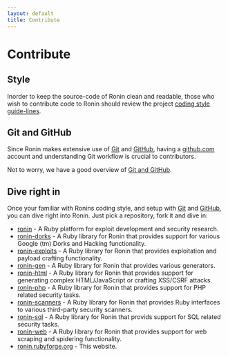 ```yaml
---
layout: default
title: Contribute
---
```


Contribute
==========

Style
-----

Inorder to keep the source-code of Ronin clean and readable,
those who wish to contribute code to Ronin should review the project
[coding style guide-lines](style.html).

Git and GitHub
--------------

Since Ronin makes extensive use of [Git](http://git-scm.com/) and
[GitHub](http://github.com/), having a [github.com](https://github.com/login)
account and understanding Git workflow is crucial to contributors.

Not to worry, we have a good overview of
[Git and GitHub](git_and_github.html).


Dive right in
-------------

Once your familiar with Ronins coding style, and setup with
[Git](http://git-scm.com/) and [GitHub](http://www.github.com/),
you can dive right into Ronin. Just pick a repository, fork it and dive in:

* [ronin](http://github.com/postmodern/ronin) - A Ruby platform for
  exploit development and security research.
* [ronin-dorks](http://github.com/postmodern/ronin-dorks) - 
  A Ruby library for Ronin that provides support for various Google (tm)
  Dorks and Hacking functionality.
* [ronin-exploits](http://github.com/postmodern/ronin-exploits) -
  A Ruby library for Ronin that provides exploitation and payload crafting
  functionality.
* [ronin-gen](http://github.com/postmodern/ronin-gen) - A Ruby library
  for Ronin that provides various generators.
* [ronin-html](http://github.com/postmodern/ronin-html) - A Ruby library
  for Ronin that provides support for generating complex HTML/JavaScript or
  crafting XSS/CSRF attacks.
* [ronin-php](http://github.com/postmodern/ronin-php) - A Ruby library
  for Ronin that provides support for PHP related security tasks.
* [ronin-scanners](http://github.com/postmodern/ronin-scanners) - 
  A Ruby library for Ronin that provides Ruby interfaces to various
  third-party security scanners.
* [ronin-sql](http://github.com/postmodern/ronin-sql) - A Ruby library
  for Ronin that provids support for SQL related security tasks.
* [ronin-web](http://github.com/postmodern/ronin-web) - A Ruby library
  for Ronin that provides support for web scraping and spidering
  functionality.
* [ronin.rubyforge.org](http://github.com/postmodern/ronin.rubyforge.org) - 
  This website.

